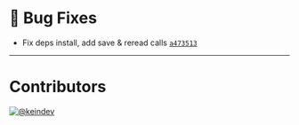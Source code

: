 # :bug: Bug Fixes

- Fix deps install, add save & reread calls [`a473513`](https://github.com/keindev/package-json-helper/commit/a4735131c8691fe3ff284ae927aed2de21e6c66c)

---

# Contributors

[![@keindev](https://avatars.githubusercontent.com/u/4527292?v=4&s=40)](https://github.com/keindev)
